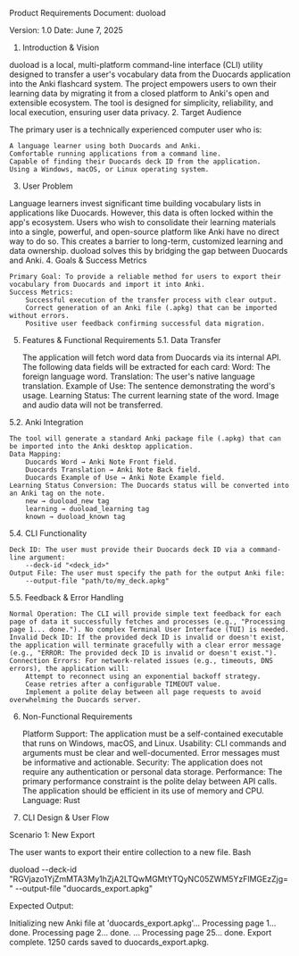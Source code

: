 Product Requirements Document: duoload

Version: 1.0
Date: June 7, 2025
1. Introduction & Vision

duoload is a local, multi-platform command-line interface (CLI) utility designed to transfer a user's vocabulary data from the Duocards application into the Anki flashcard system. The project empowers users to own their learning data by migrating it from a closed platform to Anki's open and extensible ecosystem. The tool is designed for simplicity, reliability, and local execution, ensuring user data privacy.
2. Target Audience

The primary user is a technically experienced computer user who is:

    A language learner using both Duocards and Anki.
    Comfortable running applications from a command line.
    Capable of finding their Duocards deck ID from the application.
    Using a Windows, macOS, or Linux operating system.

3. User Problem

Language learners invest significant time building vocabulary lists in applications like Duocards. However, this data is often locked within the app's ecosystem. Users who wish to consolidate their learning materials into a single, powerful, and open-source platform like Anki have no direct way to do so. This creates a barrier to long-term, customized learning and data ownership. duoload solves this by bridging the gap between Duocards and Anki.
4. Goals & Success Metrics

    Primary Goal: To provide a reliable method for users to export their vocabulary from Duocards and import it into Anki.
    Success Metrics:
        Successful execution of the transfer process with clear output.
        Correct generation of an Anki file (.apkg) that can be imported without errors.
        Positive user feedback confirming successful data migration.

5. Features & Functional Requirements
5.1. Data Transfer

    The application will fetch word data from Duocards via its internal API.
    The following data fields will be extracted for each card:
        Word: The foreign language word.
        Translation: The user's native language translation.
        Example of Use: The sentence demonstrating the word's usage.
        Learning Status: The current learning state of the word.
    Image and audio data will not be transferred.

5.2. Anki Integration

    The tool will generate a standard Anki package file (.apkg) that can be imported into the Anki desktop application.
    Data Mapping:
        Duocards Word → Anki Note Front field.
        Duocards Translation → Anki Note Back field.
        Duocards Example of Use → Anki Note Example field.
    Learning Status Conversion: The Duocards status will be converted into an Anki tag on the note.
        new → duoload_new tag
        learning → duoload_learning tag
        known → duoload_known tag

5.4. CLI Functionality

    Deck ID: The user must provide their Duocards deck ID via a command-line argument:
        --deck-id "<deck_id>"
    Output File: The user must specify the path for the output Anki file:
        --output-file "path/to/my_deck.apkg"

5.5. Feedback & Error Handling

    Normal Operation: The CLI will provide simple text feedback for each page of data it successfully fetches and processes (e.g., "Processing page 1... done."). No complex Terminal User Interface (TUI) is needed.
    Invalid Deck ID: If the provided deck ID is invalid or doesn't exist, the application will terminate gracefully with a clear error message (e.g., "ERROR: The provided deck ID is invalid or doesn't exist.").
    Connection Errors: For network-related issues (e.g., timeouts, DNS errors), the application will:
        Attempt to reconnect using an exponential backoff strategy.
        Cease retries after a configurable TIMEOUT value.
        Implement a polite delay between all page requests to avoid overwhelming the Duocards server.

6. Non-Functional Requirements

    Platform Support: The application must be a self-contained executable that runs on Windows, macOS, and Linux.
    Usability: CLI commands and arguments must be clear and well-documented. Error messages must be informative and actionable.
    Security: The application does not require any authentication or personal data storage.
    Performance: The primary performance constraint is the polite delay between API calls. The application should be efficient in its use of memory and CPU.
    Language: Rust

7. CLI Design & User Flow

Scenario 1: New Export

The user wants to export their entire collection to a new file.
Bash

duoload --deck-id "RGVjazo1YjZmMTA3My1hZjA2LTQwMGMtYTQyNC05ZWM5YzFlMGEzZjg=" --output-file "duocards_export.apkg"

Expected Output:

Initializing new Anki file at 'duocards_export.apkg'...
Processing page 1... done.
Processing page 2... done.
...
Processing page 25... done.
Export complete. 1250 cards saved to duocards_export.apkg.

